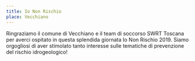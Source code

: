 ```yaml
---
title: Io Non Rischio
place: Vecchiano
---
```


Ringraziamo il comune di Vecchiano e il team di soccorso SWRT Toscana per averci ospitato in questa splendida giornata Io Non Rischio 2019.
Siamo orgogliosi di aver stimolato tanto interesse sulle tematiche di prevenzione del rischio idrogeologico!
